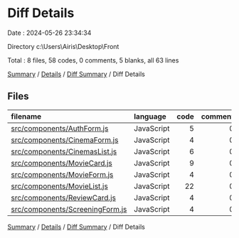 # Diff Details

Date : 2024-05-26 23:34:34

Directory c:\\Users\\Airis\\Desktop\\Front

Total : 8 files,  58 codes, 0 comments, 5 blanks, all 63 lines

[Summary](results.md) / [Details](details.md) / [Diff Summary](diff.md) / Diff Details

## Files
| filename | language | code | comment | blank | total |
| :--- | :--- | ---: | ---: | ---: | ---: |
| [src/components/AuthForm.js](/src/components/AuthForm.js) | JavaScript | 5 | 0 | 0 | 5 |
| [src/components/CinemaForm.js](/src/components/CinemaForm.js) | JavaScript | 4 | 0 | 0 | 4 |
| [src/components/CinemasList.js](/src/components/CinemasList.js) | JavaScript | 6 | 0 | 0 | 6 |
| [src/components/MovieCard.js](/src/components/MovieCard.js) | JavaScript | 9 | 0 | 0 | 9 |
| [src/components/MovieForm.js](/src/components/MovieForm.js) | JavaScript | 4 | 0 | 0 | 4 |
| [src/components/MovieList.js](/src/components/MovieList.js) | JavaScript | 22 | 0 | 5 | 27 |
| [src/components/ReviewCard.js](/src/components/ReviewCard.js) | JavaScript | 4 | 0 | 0 | 4 |
| [src/components/ScreeningForm.js](/src/components/ScreeningForm.js) | JavaScript | 4 | 0 | 0 | 4 |

[Summary](results.md) / [Details](details.md) / [Diff Summary](diff.md) / Diff Details